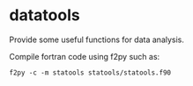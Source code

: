 # datatools

Provide some useful functions for data analysis.

Compile fortran code using f2py such as:
```
f2py -c -m statools statools/statools.f90
```